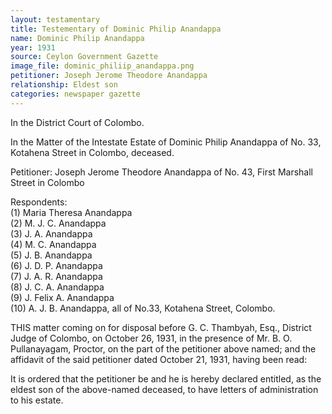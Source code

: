 ```yaml
---
layout: testamentary
title: Testementary of Dominic Philip Anandappa
name: Dominic Philip Anandappa
year: 1931
source: Ceylon Government Gazette
image_file: dominic_philiip_anandappa.png
petitioner: Joseph Jerome Theodore Anandappa
relationship: Eldest son
categories: newspaper gazette
---
```


In the District Court of Colombo.

In the Matter of the Intestate Estate of Dominic Philip Anandappa of No. 33, Kotahena Street in Colombo, deceased.

Petitioner: Joseph Jerome Theodore Anandappa of No. 43, First Marshall Street in Colombo

Respondents:<br />
(1) Maria Theresa Anandappa<br />
(2) M. J. C. Anandappa<br />
(3) J. A. Anandappa<br />
(4) M. C. Anandappa<br />
(5) J. B. Anandappa<br />
(6) J. D. P. Anandappa<br />
(7) J. A. R. Anandappa<br />
(8) J. C. A. Anandappa<br />
(9) J. Felix A. Anandappa<br />
(10) A. J. B. Anandappa, all of No.33, Kotahena Street, Colombo.

THIS matter coming on for disposal before G. C. Thambyah, Esq., District Judge of Colombo, on October 26, 1931, in the presence of Mr. B. O. Pullanayagam, Proctor, on the part of the petitioner above named; and the affidavit of the said petitioner dated October 21, 1931, having been read:

It is ordered that the petitioner be and he is hereby declared entitled, as the eldest son of the above-named deceased, to have letters of administration to his estate.